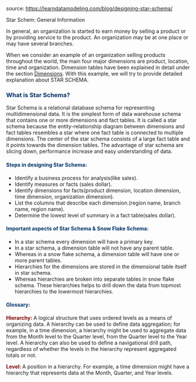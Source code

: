 source: https://learndatamodeling.com/blog/designing-star-schema/

Star Schem: General Information

<p>In general, an organization is started to earn money by selling a product or by providing service to the product. An organization may be at one place or may have several branches.</p>
<p>When we consider an example of an organization selling products throughout the world, the main four major dimensions are product, location, time and organization. Dimension tables have been explained in detail under the section <a href="https://learndatamodeling.com/blog/dimension-tables/">Dimensions</a>. With this example, we will try to provide detailed explanation about STAR SCHEMA.</p>
<h3><span style="color: #003366;">What is Star Schema?</span></h3>
<p>Star Schema is a relational database schema for representing multidimensional data. It is the simplest form of data warehouse schema that contains one or more dimensions and fact tables. It is called a star schema because the entity-relationship diagram between dimensions and fact tables resembles a star where one fact table is connected to multiple dimensions. The center of the star schema consists of a large fact table and it points towards the dimension tables. The advantage of star schema are slicing down, performance increase and easy understanding of data.</p>
<h4><span style="color: #003366;">Steps in designing Star Schema:</span></h4>
<ul>
<li>Identify a business process for analysis(like sales).</li>
<li>Identify measures or facts (sales dollar).</li>
<li>Identify dimensions for facts(product dimension, location dimension, time dimension, organization dimension).</li>
<li>List the columns that describe each dimension.(region name, branch name, region name).</li>
<li>Determine the lowest level of summary in a fact table(sales dollar).</li>
</ul>
<h4><span style="color: #003366;">Important aspects of Star Schema &amp; Snow Flake Schema:</span></h4>
<ul>
<li>In a star schema every dimension will have a primary key.</li>
<li>In a star schema, a dimension table will not have any parent table.</li>
<li>Whereas in a snow flake schema, a dimension table will have one or more parent tables.</li>
<li>Hierarchies for the dimensions are stored in the dimensional table itself in star schema.</li>
<li>Whereas hierarchies are broken into separate tables in snow flake schema. These hierarchies helps to drill down the data from topmost hierarchies to the lowermost hierarchies.</li>
</ul>

<h4><span style="color: #003366;">Glossary:</span></h4>
<p><span style="color: #800000;"><strong>Hierarchy: </strong></span>A logical structure that uses ordered levels as a means of organizing data. A hierarchy can be used to define data aggregation; for example, in a time dimension, a hierarchy might be used to aggregate data from the Month level to the Quarter level, from the Quarter level to the Year level. A hierarchy can also be used to define a navigational drill path, regardless of whether the levels in the hierarchy represent aggregated totals or not.</p>
<p><span style="color: #800000;"><strong>Level: </strong></span>A position in a hierarchy. For example, a time dimension might have a hierarchy that represents data at the Month, Quarter, and Year levels.</p>
<!-- WP QUADS Content Ad Plugin v. 2.0.80 -->
<div class="quads-location quads-ad2" id="quads-ad2" style="float:none;margin:1px;">

 <!-- WP Q
<p><span style="color: #800000;"><strong>Fact Table: </strong></span>A table in a star schema that contains facts and connected to dimensions. A fact table typically has two types of columns: those that contain facts and those that are foreign keys to dimension tables. The primary key of a fact table is usually a composite key that is made up of all of its foreign keys.</p>
<p>A fact table might contain either detail level facts or facts that have been aggregated (fact tables that contain aggregated facts are often instead called summary tables). A fact table usually contains facts with the same level of aggregation.</p>
<h4 style="text-align: center;"><span style="color: #003366;">Example of Star Schema:</span></h4>
<p><img decoding="async" class=" size-full wp-image-552 aligncenter" style="border: 1px solid #000;" src="https://learndatamodeling.com/wp-content/uploads/2015/07/star_schema.gif" alt="Star Schema Diagram" width="503" height="265" /></p>
<p>In the example sales fact table is connected to dimensions location, product, time and organization. It shows that data can be sliced across all dimensions and again it is possible for the data to be aggregated across multiple dimensions. &#8220;Sales Dollar&#8221; in sales fact table can be calculated across all dimensions independently or in a combined manner which is explained below.</p>


<ul>
<li>Sales Dollar value for a particular product.</li>
<li>Sales Dollar value for a product in a location.</li>
<li>Sales Dollar value for a product in a year within a location.</li>
<li>Sales Dollar value for a product in a year within a location sold or serviced by an employee</li>
</ul>
<p>&nbsp;</p>

<div class="wp_rp_wrap  wp_rp_vertical_s" id="wp_rp_first"><div class="wp_rp_content"><h3 class="related_post_title">Related Posts</h3><ul class="related_post wp_rp"><li data-position="0" data-poid="in-644" data-post-type="none" ><a href="https://learndatamodeling.com/blog/relational-databases/" class="wp_rp_title">Relational Databases</a></li><li data-position="1" data-poid="in-640" data-post-type="none" ><a href="https://learndatamodeling.com/blog/data-warehouse-concepts/" class="wp_rp_title">Data Warehouse Concepts</a></li><li data-position="2" data-poid="in-562" data-post-type="none" ><a href="https://learndatamodeling.com/blog/fact-table/" class="wp_rp_title">Fact Table</a></li><li data-position="3" data-poid="in-23" data-post-type="none" ><a href="https://learndatamodeling.com/blog/data-warehouse-frequently-asked-interview-questions-and-answers/" class="wp_rp_title">Data Warehouse frequently asked interview Questions and Answers</a></li>
